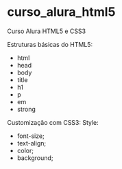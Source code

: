 # curso_alura_html5
Curso Alura HTML5  e CSS3

Estruturas básicas do HTML5:
- html
- head
- body
- title
- h1
- p
- em
- strong

Customização com CSS3:
Style:
- font-size;
- text-align;
- color;
- background;
